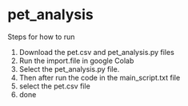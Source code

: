 # pet_analysis

Steps for how to run

1. Download the pet.csv and pet_analysis.py files
2. Run the import.file in google Colab
3. Select the pet_analysis.py file.
4. Then after run the code in the main_script.txt file
5. select the pet.csv file
6. done
